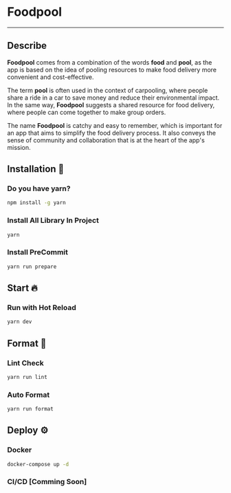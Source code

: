 # Foodpool
---
## Describe
**Foodpool** comes from a combination of the words **food** and **pool**, as the app is based on the idea of pooling resources to make food delivery more convenient and cost-effective.

The term **pool** is often used in the context of carpooling, where people share a ride in a car to save money and reduce their environmental impact. In the same way, **Foodpool** suggests a shared resource for food delivery, where people can come together to make group orders.

The name **Foodpool** is catchy and easy to remember, which is important for an app that aims to simplify the food delivery process. It also conveys the sense of community and collaboration that is at the heart of the app's mission.

## Installation 🔨

### Do you have yarn?
```bash
npm install -g yarn
```

### Install All Library In Project
```bash
yarn
```

### Install PreCommit
```bash
yarn run prepare
```



## Start 🔥

### Run with Hot Reload
```bash
yarn dev
```



## Format 🧹


### Lint Check
```bash
yarn run lint
```

### Auto Format 
```bash
yarn run format
```

## Deploy ⚙️


### Docker
```bash
docker-compose up -d
```

### CI/CD [Comming Soon]

